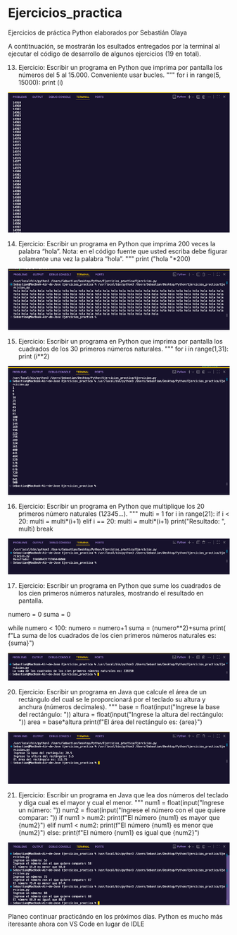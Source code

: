 # Ejercicios_practica
Ejercicios de práctica Python elaborados por Sebastián Olaya

A contitnuación, se mostrarán los esultados entregados por la terminal al ejecutar el código de desarrollo de algunos ejercicios (19 en total). 


13. Ejercicio:
Escribir un programa en Python que imprima por pantalla los números del 5 al 15.000.
Conveniente usar bucles.
"""
for i in range(5, 15000):
   print (i)

![alt text](<Screenshot 2025-09-03 at 23.50.20.png>)

14. Ejercicio:
Escribir un programa en Python que imprima 200 veces la palabra “hola”. Nota: en el
código fuente que usted escriba debe figurar solamente una vez la palabra “hola”.
"""
print ("hola "*200)

![alt text](<Screenshot 2025-09-03 at 23.48.57.png>)


15. Ejercicio:
Escribir un programa en Python que imprima por pantalla los cuadrados de los 30
primeros números naturales.
"""
for i in range(1,31):
    print (i**2)

![alt text](<Screenshot 2025-09-03 at 23.47.59.png>)


16. Ejercicio:
Escribir un programa en Python que multiplique los 20 primeros número naturales
(1*2*3*4*5...).
"""
multi = 1
for i in range(21):
    if i < 20:
        multi = multi*(i+1)
    elif i == 20:
        multi = multi*(i+1)
        print("Resultado: ", multi)
        break

![alt text](<Screenshot 2025-09-03 at 23.24.18.png>)

17. Ejercicio:
Escribir un programa en Python que sume los cuadrados de los cien primeros números
naturales, mostrando el resultado en pantalla. 

numero = 0
suma = 0

while numero < 100:
    numero = numero+1
    suma = (numero**2)+suma
print(
    f"La suma de los cuadrados de los cien primeros números naturales es: {suma}")

![alt text](<Screenshot 2025-09-03 at 23.19.25.png>)


20. Ejercicio:
Escribir un programa en Java que calcule el área de un rectángulo del cual se le
proporcionará por el teclado su altura y anchura (números decimales).
"""
base = float(input("Ingrese la base del rectángulo: "))
altura = float(input("Ingrese la altura del rectángulo: "))
area = base*altura
print(f"El área del rectángulo es: {area}")

![alt text](<Screenshot 2025-09-03 at 23.43.30.png>)


21. Ejercicio:
Escribir un programa en Java que lea dos números del teclado y diga cual es el
mayor y cual el menor.
"""
num1 = float(input("Ingrese un número: "))
num2 = float(input("Ingrese el número con el que quiere comparar: "))
if num1 > num2:
    print(f"El número {num1} es mayor que {num2}")
elif num1 < num2:
    print(f"El número {num1} es menor que {num2}")
else:
    print(f"El número {num1} es igual que {num2}")

![alt text](<Screenshot 2025-09-03 at 23.45.55.png>)


Planeo continuar practicándo en los próximos días. Python es mucho más iteresante ahora con VS Code en lugar de IDLE